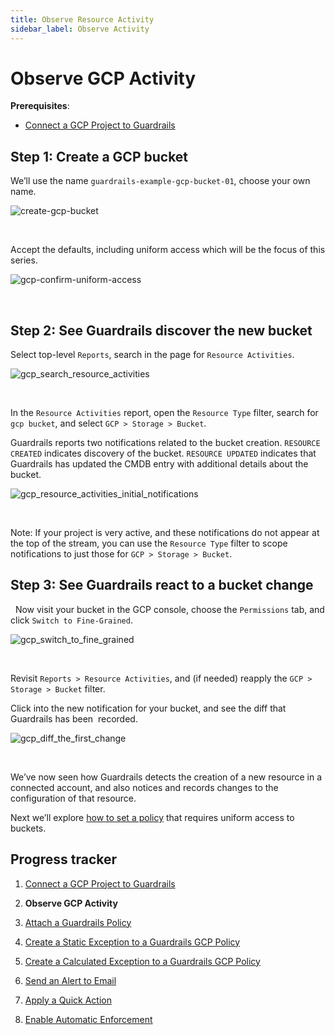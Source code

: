 ```yaml
---
title: Observe Resource Activity
sidebar_label: Observe Activity
---
```



# Observe GCP Activity

**Prerequisites**:

- [Connect a GCP Project to Guardrails](/guardrails/docs/getting-started/getting-started-gcp/connect-a-project/)


## Step 1: Create a GCP bucket

We’ll use the name `guardrails-example-gcp-bucket-01`, choose your own name.
<p><img alt="create-gcp-bucket" src="/images/docs/guardrails/getting-started/getting-started-gcp/observe-gcp-activity/create-gcp-bucket.png"/></p><br/>


Accept the defaults, including uniform access which will be the focus of this series.
<p><img alt="gcp-confirm-uniform-access" src="/images/docs/guardrails/getting-started/getting-started-gcp/observe-gcp-activity/gcp-confirm-uniform-access.png"/></p><br/>

## Step 2: See Guardrails discover the new bucket


Select top-level `Reports`, search in the page for `Resource Activities`.
<p><img alt="gcp_search_resource_activities" src="/images/docs/guardrails/getting-started/getting-started-gcp/observe-gcp-activity/gcp-search-resource-activities.png"/></p><br/>


In the `Resource Activities` report, open the `Resource Type` filter, search for `gcp bucket`, and select `GCP > Storage > Bucket`.


Guardrails reports two notifications related to the bucket creation. `RESOURCE CREATED` indicates discovery of the bucket. `RESOURCE UPDATED` indicates that Guardrails has updated the CMDB entry with additional details about the bucket.
<p><img alt="gcp_resource_activities_initial_notifications" src="/images/docs/guardrails/getting-started/getting-started-gcp/observe-gcp-activity/gcp-resource-activities-initial-notifications.png"/></p><br/>

Note: If your project is very active, and these notifications do not appear at the top of the stream, you can use the `Resource Type` filter to scope notifications to just those for `GCP > Storage > Bucket`.

## Step 3: See Guardrails react to a bucket change

 
Now visit your bucket in the GCP console, choose the `Permissions` tab, and click `Switch to Fine-Grained`.
<p><img alt="gcp_switch_to_fine_grained" src="/images/docs/guardrails/getting-started/getting-started-gcp/observe-gcp-activity/gcp-switch-to-fine-grained.png"/></p><br/>

Revisit `Reports > Resource Activities`, and (if needed) reapply the `GCP > Storage > Bucket` filter.

Click into the new notification for your bucket, and see the diff that Guardrails has been  recorded.
<p><img alt="gcp_diff_the_first_change" src="/images/docs/guardrails/getting-started/getting-started-gcp/observe-gcp-activity/gcp-diff-the-first-change.png"/></p><br/>

We’ve now seen how Guardrails detects the creation of a new resource in a connected account, and also notices and records changes to the configuration of that resource.

Next we’ll explore [how to set a policy](/guardrails/docs/getting-started/getting-started-gcp/attach-a-policy) that requires uniform access to buckets.


## Progress tracker

1. [Connect a GCP Project to Guardrails](/guardrails/docs/getting-started/getting-started-gcp/connect-a-project/)

2. **Observe GCP Activity**

3. [Attach a Guardrails Policy](/guardrails/docs/getting-started/getting-started-gcp/attach-a-policy/)

4. [Create a Static Exception to a Guardrails GCP Policy](/guardrails/docs/getting-started/getting-started-gcp/create-static-exception/)

5. [Create a Calculated Exception to a Guardrails GCP Policy](/guardrails/docs/getting-started/getting-started-gcp/create-calculated-exception/)

6. [Send an Alert to Email](/guardrails/docs/getting-started/getting-started-gcp/send-alert-to-email/)

7. [Apply a Quick Action](/guardrails/docs/getting-started/getting-started-gcp/apply-quick-action/)

8. [Enable Automatic Enforcement](/guardrails/docs/getting-started/getting-started-gcp/enable-enforcement/)
